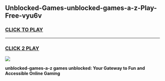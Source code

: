 
## Unblocked-Games-unblocked-games-a-z-Play-Free-vyu6v
<h3>
<a href="https://premium76.site?title=unblocked-games-a-z&ref=10A">CLICK TO PLAY</a></h3>
<hr>

<h3>
<a href="https://premium76.site?title=unblocked-games-a-z&ref=10A">CLICK 2 PLAY</a>
  
</h3>

<a href="https://premium76.site?title=unblocked-games-a-z&ref=10A"><img src="https://clearcache.store/games.png"></a>


**unblocked-games-a-z games unblocked: Your Gateway to Fun and Accessible Online Gaming**

